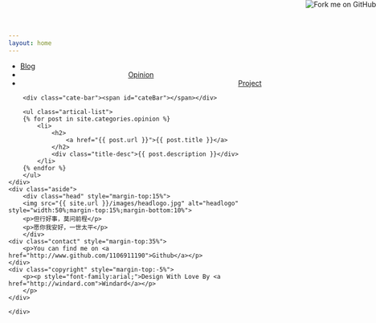 ```yaml
---
layout: home
---
```


<div class="index-content opinion">
    <div class="section">
        <ul class="artical-cate">
            <li><a href="/"><span>Blog</span></a></li>
            <li class="on" style="text-align:center"><a href="/opinion"><span>Opinion</span></a></li>
            <li style="text-align:right"><a href="/project"><span>Project</span></a></li>
        </ul>

        <div class="cate-bar"><span id="cateBar"></span></div>

        <ul class="artical-list">
        {% for post in site.categories.opinion %}
            <li>
                <h2>
                    <a href="{{ post.url }}">{{ post.title }}</a>
                </h2>
                <div class="title-desc">{{ post.description }}</div>
            </li>
        {% endfor %}
        </ul>
    </div>
    <div class="aside">
        <div class="head" style="margin-top:15%">
        <img src="{{ site.url }}/images/headlogo.jpg" alt="headlogo" style="width:50%;margin-top:15%;margin-bottom:10%">     
        <p>但行好事，莫问前程</p>
        <p>愿你我安好，一世太平</p>
        </div>
    <div class="contact" style="margin-top:35%">
        <p>You can find me on <a href="http://www.github.com/1106911190">Github</a></p>
    </div>
    <div class="copyright" style="margin-top:-5%">
        <p><p style="font-family:arial;">Design With Love By <a href="http://windard.com">Windard</a></p>
        </p>
    </div>      

    </div>
</div>

<a href="http://github.com/1106911190" class="forkme"><img id="github_url"  style="position: absolute; top: 0; right: 0; border: 0;" src="http://s3.amazonaws.com/github/ribbons/forkme_right_red_aa0000.png" alt="Fork me on GitHub" /></a>
